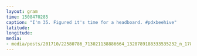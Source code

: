 ```yaml
---
layout: gram
time: 1508470285
caption: "I'm 35. Figured it's time for a headboard. #pdxbeehive"
latitude: 
longitude: 
media:
- media/posts/201710/22580786_713021138886664_1328789188333535232_n_17876465206163623.jpg
---
```

